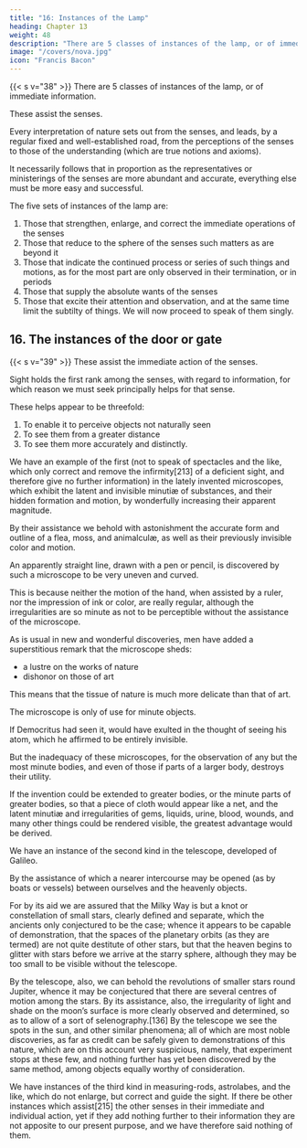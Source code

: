 ```yaml
---
title: "16: Instances of the Lamp"
heading: Chapter 13
weight: 48
description: "There are 5 classes of instances of the lamp, or of immediate information"
image: "/covers/nova.jpg"
icon: "Francis Bacon"
---
```



{{< s v="38" >}} There are 5 classes of instances of the lamp, or of immediate information. 

These assist the senses. 

Every interpretation of nature sets out from the senses, and leads, by a regular fixed and well-established road, from the perceptions of the senses to those of the understanding (which are true notions and axioms).

It necessarily follows that in proportion as the representatives or ministerings of the senses are more abundant and accurate, everything else must be more easy and successful.

The five sets of instances of the lamp are:

1. Those that strengthen, enlarge, and correct the immediate operations of the senses
2. Those that reduce to the sphere of the senses such matters as are beyond it
3. Those that indicate the continued process or series of such things and motions, as for the most part are only observed in their termination, or in periods
4. Those that supply the absolute wants of the senses
5. Those that excite their attention and observation, and at the same time limit the subtilty of things. We will now proceed to speak of them singly.



## 16. The instances of the door or gate

{{< s v="39" >}} These assist the immediate action of the senses. 

Sight holds the first rank among the senses, with regard to information, for which reason we must seek principally helps for that sense. 

These helps appear to be threefold:

1. To enable it to perceive objects not naturally seen
2. To see them from a greater distance
3. To see them more accurately and distinctly.

We have an example of the first (not to speak of spectacles and the like, which only correct and remove the infirmity[213] of a deficient sight, and therefore give no further information) in the lately invented microscopes, which exhibit the latent and invisible minutiæ of substances, and their hidden formation and motion, by wonderfully increasing their apparent magnitude. 

By their assistance we behold with astonishment the accurate form and outline of a flea, moss, and animalculæ, as well as their previously invisible color and motion. 

An apparently straight line, drawn with a pen or pencil, is discovered by such a microscope to be very uneven and curved. 

This is because neither the motion of the hand, when assisted by a ruler, nor the impression of ink or color, are really regular, although the irregularities are so minute as not to be perceptible without the assistance of the microscope. 

As is usual in new and wonderful discoveries, men have added a superstitious remark that the microscope sheds:
- a lustre on the works of nature
- dishonor on those of art

This means that the tissue of nature is much more delicate than that of art. 

The microscope is only of use for minute objects. 

If Democritus had seen it, would have exulted in the thought of seeing his atom, which he affirmed to be entirely invisible.

But the inadequacy of these microscopes, for the observation of any but the most minute bodies, and even of those if parts of a larger body, destroys their utility.

If the invention could be extended to greater bodies, or the minute parts of greater bodies, so that a piece of cloth would appear like a net, and the latent minutiæ and irregularities of gems, liquids, urine, blood, wounds, and many other things could be rendered visible, the greatest advantage would be derived.

We have an instance of the second kind in the telescope, developed of Galileo.

By the assistance of which a nearer intercourse may be opened (as by boats or vessels) between ourselves and the heavenly objects. 

For by its aid we are assured that the Milky Way is but a knot or constellation of small stars, clearly defined and separate, which the ancients only conjectured to be the case; whence it appears to be capable of demonstration, that the spaces of the planetary orbits (as they are termed) are not quite destitute of other stars, but that the heaven begins to glitter with stars before we arrive at the starry sphere, although they may be too small to be visible without the telescope. 

By the telescope, also, we can behold the revolutions of smaller stars round Jupiter, whence it may be conjectured that there are several centres of motion among the stars. By its assistance, also, the irregularity of light and shade on the moon’s surface is more clearly observed and determined, so as to allow of a sort of selenography.[136] By the telescope we see the spots in the sun, and other similar phenomena; all of which are most noble discoveries, as far as credit can be safely given to demonstrations of this nature, which are on this account very suspicious, namely, that experiment stops at these few, and nothing further has yet been discovered by the same method, among objects equally worthy of consideration.

We have instances of the third kind in measuring-rods, astrolabes, and the like, which do not enlarge, but correct and guide the sight. If there be other instances which assist[215] the other senses in their immediate and individual action, yet if they add nothing further to their information they are not apposite to our present purpose, and we have therefore said nothing of them.



